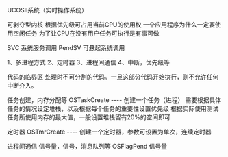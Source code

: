 UCOSII系统（实时操作系统）

可剥夺型内核   根据优先级可占用当前CPU的使用权
一个应用程序为什么一定要使用空闲任务   为了让CPU在没有用户任务可执行是有事可做

SVC 系统服务调用
PendSV 可悬起系统调用


1、多进程方式
2、定时器
3、进程间通信
4、中断，优先级等

代码的临界区
处理时不可分割的代码。一旦这部分代码开始执行，则不允许任何中断介入。



任务创建，内存分配等
OSTaskCreate ---- 创建一个任务（进程） 需要根据具体任务的情况设定堆栈，以及根据每个任务的重要性设置优先级
根据实际使用测试任务所使用内存的最大值，一般设置堆栈留有20%的空间即可

定时器
OSTmrCreate ---- 创建一个定时器，参数可设置为单次，连续定时器


进程间通信
信号量，信号，消息队列等
OSFlagPend 信号量
